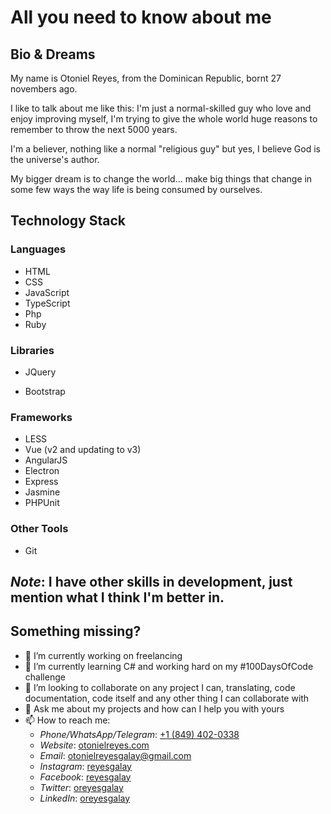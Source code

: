 # All you need to know about me

## Bio & Dreams

My name is Otoniel Reyes, from the Dominican Republic, bornt 27 novembers ago.

I like to talk about me like this: I'm just a normal-skilled guy who love and enjoy improving myself, I'm trying to give the whole world huge reasons to remember to throw the next 5000 years.

I'm a believer, nothing like a normal "religious guy" but yes, I believe God is the universe's author.

My bigger dream is to change the world... make big things that change in some few ways the way life is being consumed by ourselves.

## Technology Stack

### Languages

- HTML
- CSS
- JavaScript
- TypeScript
- Php
- Ruby

### Libraries

- JQuery
<!--
- D3
- Lodash
-->
- Bootstrap
<!--
- Vuetify
-->

### Frameworks

- LESS
- Vue (v2 and updating to v3)
- AngularJS
- Electron
- Express
- Jasmine
- PHPUnit

### Other Tools

- Git

***Note***: I have other skills in development, just mention what I think I'm better in.
-----------

## Something missing?

- 🔭 I’m currently working on freelancing
- 🌱 I’m currently learning C# and working hard on my #100DaysOfCode challenge
- 👯 I’m looking to collaborate on any project I can, translating, code documentation, code itself and any other thing I can collaborate with
- 💬 Ask me about my projects and how can I help you with yours
- 📫 How to reach me:
  - *Phone/WhatsApp/Telegram*: [+1 (849) 402-0338](tel:+18494020338)
  - *Website*: [otonielreyes.com](https://otonielreyes.com/contact)
  - *Email*: [otonielreyesgalay@gmail.com](mailto:otonielreyesgalay@gmail.com)
  - *Instagram*: [reyesgalay](https://instagram.com/reyesgalay)
  - *Facebook*: [reyesgalay](https://facebook.com/reyesgalay)
  - *Twitter*: [oreyesgalay](https://twitter.com/oreyesgalay)
  - *LinkedIn*: [oreyesgalay](https://www.linkedin.com/in/oreyesgalay)
